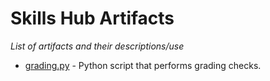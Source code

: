 # Skills Hub Artifacts
_List of artifacts and their descriptions/use_

 - [grading.py](./grading.py) - Python script that performs grading checks.